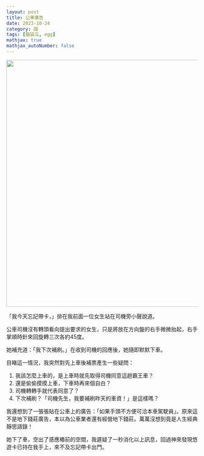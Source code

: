 ```yaml
---
layout: post
title: 公車廣告
date: 2023-10-24
category: 謅
tags: [腦袋瓜, egg]
mathjax: true
mathjax_autoNumber: false
---
```


<img src="/blog/assets/images/2023/add.jpg" style="width: 650px;"/>

「我今天忘記帶卡，」排在我前面一位女生站在司機旁小聲說道。

<!--more-->

公車司機沒有轉頭看向提出要求的女生，只是將放在方向盤的右手微微抬起，右手掌順時針來回旋轉三次各約45度。

她補充道：「我下次補刷。」在收到司機的回應後，她隨即默默下車。

目睹這一情況，我突然對先上車後補票產生一些疑問：
1. 我該怎麼上車的，是上車時就先取得司機同意這趟霸王車？
2. 還是偷偷摸摸上車，下車時再來個自白？
3. 司機轉轉手就代表同意了？
4. 下次補刷？「司機先生，我要補刷昨天的車資！」是這樣嗎？

我還想到了一張張貼在公車上的廣告：「如果手頭不方便可洽本車駕駛員」。原來這不是地下錢莊廣告，本以為公車業者還有經營地下錢莊。萬萬沒想到竟是人生經典靜思語錄！

她下了車，空出了感應樁前的空間，我遲疑了一秒消化以上訊息，回過神來發現悠遊卡已持在我手上，來不及忘記帶卡出門。
